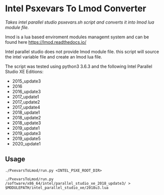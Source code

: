 Intel Psxevars To Lmod Converter
==================================

*Takes intel parallel studio psxevars.sh script and converts it into lmod lua module file.*

lmod is a lua based enviroment modules managemt system and can be found here https://lmod.readthedocs.io/

Intel parallel studio does not provide lmod module file.
this script will source the intel variable file and create an lmod lua file.

The script was tested using python3 3.6.3
and the following Intel Parallel Studio XE Editions:

* 2015_update3
* 2016
* 2016_update3
* 2017_update1
* 2017_update2
* 2017_update4
* 2018_update1
* 2018_update2
* 2018_update3
* 2019_update1
* 2019_update3
* 2019_update5
* 2020_update1

Usage
-----
```
./PxevarsToLmod/run.py <INTEL_PSXE_ROOT_DIR>
```
```
./PxevarsToLmod/run.py /software/x86_64/intel/parallel_studio_xe_2018_update3/ > $MODULEPATH/intel_parallel_studio_xe/2018u3.lua
```
